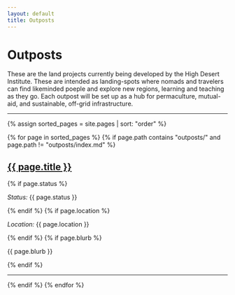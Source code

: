 ```yaml
---
layout: default
title: Outposts
---
```


# Outposts

These are the land projects currently being developed by the High Desert Institute. These are intended as landing-spots where nomads and travelers can find likeminded poeple and explore new regions, learning and teaching as they go. Each outpost will be set up as a hub for permaculture, mutual-aid, and sustainable, off-grid infrastructure. 

---
{% assign sorted_pages = site.pages | sort: "order" %}

{% for page in sorted_pages %}
  {% if page.path contains "outposts/" and page.path != "outposts/index.md" %}
    <h2><a href="{{ page.url }}">{{ page.title }}</a></h2>
    {% if page.status %}<p><em>Status:</em> {{ page.status }}</p>{% endif %}
    {% if page.location %}<p><em>Location:</em> {{ page.location }}</p>{% endif %}
    {% if page.blurb %}<p>{{ page.blurb }}</p>{% endif %}
    <hr>
  {% endif %}
{% endfor %}

